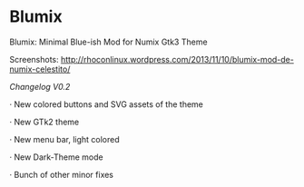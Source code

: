 Blumix
======

Blumix: Minimal Blue-ish Mod for Numix Gtk3 Theme

Screenshots:
http://rhoconlinux.wordpress.com/2013/11/10/blumix-mod-de-numix-celestito/


*Changelog V0.2*

· New colored buttons and SVG assets of the theme 

· New GTk2 theme

· New menu bar, light colored

· New Dark-Theme mode

· Bunch of other minor fixes


